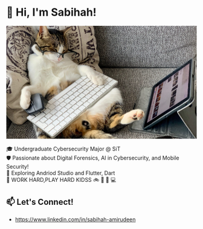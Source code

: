 <!--
**SabihahAmirudeen/SabihahAmirudeen** is a ✨ _special_ ✨ repository because its `README.md` (this file) appears on your GitHub profile.

Here are some ideas to get you started:

- 🔭 I’m currently working on ...
- 🌱 I’m currently learning ...
- 👯 I’m looking to collaborate on ...
- 🤔 I’m looking for help with ...
- 💬 Ask me about ...
- 📫 How to reach me: ...
- 😄 Pronouns: ...
- ⚡ Fun fact: ...
-->

# 👋 Hi, I'm Sabihah!

<img src="cat.png" alt="Profile Banner" width="800"/>

🎓 Undergraduate Cybersecurity Major @ SiT <br>
🛡️ Passionate about Digital Forensics, AI in Cybersecurity, and Mobile Security! <br>
🔭 Exploring Andriod Studio and Flutter, Dart <br>
👯 WORK HARD,PLAY HARD KIDSS
🚲 🏸 🥋 💻

## 📫 Let's Connect!
- https://www.linkedin.com/in/sabihah-amirudeen 
